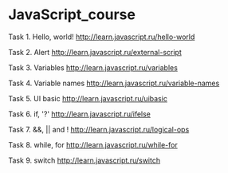 # JavaScript_course

Task 1. Hello, world!
http://learn.javascript.ru/hello-world

Task 2. Alert
http://learn.javascript.ru/external-script

Task 3. Variables
http://learn.javascript.ru/variables

Task 4. Variable names
http://learn.javascript.ru/variable-names

Task 5. UI basic
http://learn.javascript.ru/uibasic

Task 6. if, '?'
http://learn.javascript.ru/ifelse

Task 7. &&, || and !
http://learn.javascript.ru/logical-ops

Task 8. while, for
http://learn.javascript.ru/while-for

Task 9. switch
http://learn.javascript.ru/switch
